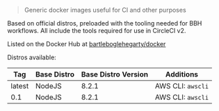> Generic docker images useful for CI and other purposes

Based on official distros, preloaded with the tooling needed for BBH workflows. All include the tools required for use in CircleCI v2.

Listed on the Docker Hub at [bartleboglehegarty/docker](https://hub.docker.com/r/bartleboglehegarty/docker/)

Distros available:

| Tag | Base Distro | Base Distro Version | Additions |
| --- | --- | --- | --- |
| latest | NodeJS | 8.2.1 | AWS CLI: `awscli` |
| 0.1 | NodeJS | 8.2.1 | AWS CLI: `awscli` |
